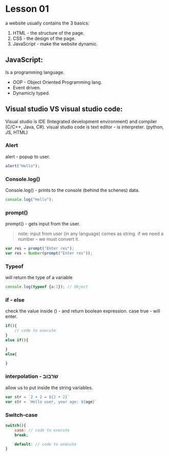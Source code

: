 # Lesson 01

a website usually contains the 3 basics:
1. HTML - the structure of the page. 
2. CSS - the design of the page.
3. JavaScript - make the website dynamic. 

## JavaScript:
Is a programming language. 
* OOP - Object Oriented Programming lang. 
* Event driven. 
* Dynamicly typed. 

## Visual studio VS visual studio code:
Visual studio is IDE (Integrated development environment) and compiler (C/C++, Java, C#). 
visual studio code is text editor - is interpreter. (python, JS, HTML)


### Alert
alert - popup to user. 
```js
alert("Hello");
```
### Console.log()
Console.log() - prints to the console (behind the schenes) data. 
```js
console.log("Hello");
```
### prompt()
prompt() - gets input from the user. 
> note: input from user (in any language) comes as string. if we need a number - we must convert it.  
```js
var res = prompt("Enter res");
var res = Number(prompt("Enter res"));
```

### Typeof

will return the type of a variable

```js
console.log(typeof {a:1}); // Object
```

### if - else

check the value inside () - and return boolean expression. case true - will enter. 

```js
if(){
    // code to execute
}
else if(){

}
else{

}
```

### interpolation - שרבוב
allow us to put inside the string variables. 
```js
var str = `2 + 2 = ${2 + 2}`
var str = `Hello user, your age: ${age}`
```

### Switch-case
```js
switch(){
    case: // code to execute
    break;

    default: // code to execute
}
```
